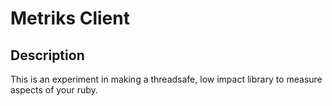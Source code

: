 # Metriks Client

## Description

This is an experiment in making a threadsafe, low impact library to measure
aspects of your ruby.

